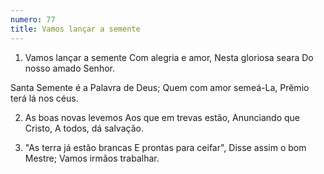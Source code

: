 ```yaml
---
numero: 77
title: Vamos lançar a semente
---
```

1. Vamos lançar a semente
Com alegria e amor,
Nesta gloriosa seara
Do nosso amado Senhor.

Santa Semente é a Palavra de Deus;
Quem com amor semeá-La,
Prêmio terá lá nos céus.

2. As boas novas levemos
Aos que em trevas estão,
Anunciando que Cristo,
A todos, dá salvação.

3. "As terra já estão brancas
E prontas para ceifar",
Disse assim o bom Mestre;
Vamos irmãos trabalhar.
